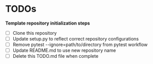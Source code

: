 # TODOs

**Template repository initialization steps**


- [ ] Clone this repository
- [ ] Update setup.py to reflect correct repository configurations
- [ ] Remove pytest --ignore=path/to/directory from pytest workflow 
- [ ] Update README.md to use new repository name
- [ ] Delete this TODO.md file when complete